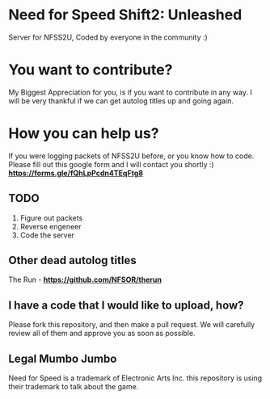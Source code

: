 # Need for Speed Shift2: Unleashed
Server for NFSS2U, Coded by everyone in the community :)


# You want to contribute?
My Biggest Appreciation for you, is if you want to contribute in any way. I will be very thankful if we can get autolog titles up and going again.


# How you can help us?
If you were logging packets of NFSS2U before, or you know how to code. Please fill out this google form and I will contact you shortly :)
**https://forms.gle/fQhLpPcdn4TEqFtg8**


## TODO
1. Figure out packets
2. Reverse engeneer
3. Code the server



## Other dead autolog titles 
The Run - **https://github.com/NFSOR/therun**



## I have a code that I would like to upload, how?
Please fork this repository, and then make a pull request. We will carefully review all of them and approve you as soon as possible.











## Legal Mumbo Jumbo
Need for Speed is a trademark of Electronic Arts Inc. this repository is using their trademark to talk about the game. 
